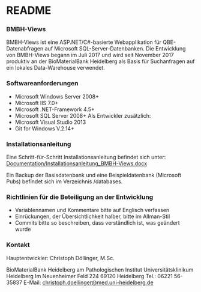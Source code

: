 # README #

### BMBH-Views ###
BMBH-Views ist eine ASP.NET/C#-basierte Webapplikation für QBE-Datenabfragen auf Microsoft SQL-Server-Datenbanken.
Die Entwicklung von BMBH-Views begann im Juli 2017 und wird seit November 2017 produktiv an der BioMaterialBank Heidelberg als Basis für Suchanfragen auf ein lokales Data-Warehouse verwendet.

### Softwareanforderungen ###
* Microsoft Windows Server 2008+
* Microsoft IIS 7.0+
* Microsoft .NET-Framework 4.5+
* Microsoft SQL Server 2008+
Als Entwickler zusätzlich:
* Microsoft Visual Studio 2013
* Git for Windows V.2.14+ 

### Installationsanleitung ###
Eine Schritt-für-Schritt Installationsanleitung befindet sich unter:
[Documentation/Installationsanleitung_BMBH-Views.docx](https://bitbucket.org/BMBH/bmbh-views/raw/6d3027cfc08c5be8366105112f289734bcef74b5/Documentation/Installationsanleitung%20BMBH-Views.docx)

Ein Backup der Basisdatenbank und eine Beispieldatenbank (Microsoft Pubs) befindet sich im Verzeichnis /databases.

### Richtlinien für die Beteiligung an der Entwicklung ###
* Variablennamen und Kommentare bitte auf Englisch verfassen
* Einrückungen, der Übersichtlichkeit halber, bitte im Allman-Stil
* Commits bitte so beschreiben, dass verständlich ist, was geändert wurde

### Kontakt ###
Hauptentwickler:
Christoph Döllinger, M.Sc.

BioMaterialBank Heidelberg
am Pathologischen Institut
Universitätsklinikum Heidelberg
Im Neuenheimer Feld 224
69120 Heidelberg
Tel.: 06221 56-35837
E-Mail: christoph.doellinger@med.uni-heidelberg.de
